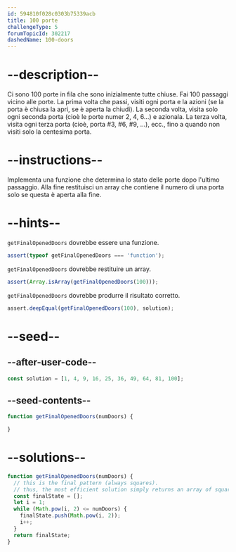 ```yaml
---
id: 594810f028c0303b75339acb
title: 100 porte
challengeType: 5
forumTopicId: 302217
dashedName: 100-doors
---
```


# --description--

Ci sono 100 porte in fila che sono inizialmente tutte chiuse. Fai 100 passaggi vicino alle porte. La prima volta che passi, visiti ogni porta e la azioni (se la porta è chiusa la apri, se è aperta la chiudi). La seconda volta, visita solo ogni seconda porta (cioè le porte numer 2, 4, 6...) e azionala. La terza volta, visita ogni terza porta (cioè, porta #3, #6, #9, ...), ecc., fino a quando non visiti solo la centesima porta.

# --instructions--

Implementa una funzione che determina lo stato delle porte dopo l'ultimo passaggio. Alla fine restituisci un array che contiene il numero di una porta solo se questa è aperta alla fine.

# --hints--

`getFinalOpenedDoors` dovrebbe essere una funzione.

```js
assert(typeof getFinalOpenedDoors === 'function');
```

`getFinalOpenedDoors` dovrebbe restituire un array.

```js
assert(Array.isArray(getFinalOpenedDoors(100)));
```

`getFinalOpenedDoors` dovrebbe produrre il risultato corretto.

```js
assert.deepEqual(getFinalOpenedDoors(100), solution);
```

# --seed--

## --after-user-code--

```js
const solution = [1, 4, 9, 16, 25, 36, 49, 64, 81, 100];
```

## --seed-contents--

```js
function getFinalOpenedDoors(numDoors) {

}
```

# --solutions--

```js
function getFinalOpenedDoors(numDoors) {
  // this is the final pattern (always squares).
  // thus, the most efficient solution simply returns an array of squares up to numDoors).
  const finalState = [];
  let i = 1;
  while (Math.pow(i, 2) <= numDoors) {
    finalState.push(Math.pow(i, 2));
    i++;
  }
  return finalState;
}
```
